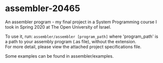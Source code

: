 # assembler-20465
An assembler program - my final project in a System Programming course I took in Spring 2020 at The Open University of Israel.

To use it, run: `assembler/assembler [program_path]` where 'program_path' is a path to your assembly program (.as file), without the extension.\
For more detail, please view the attached project specifications file.

Some examples can be found in assembler/examples.
